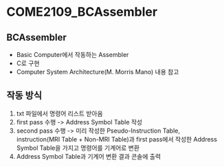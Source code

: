 # COME2109_BCAssembler

## BCAssembler
- Basic Computer에서 작동하는 Assembler
- C로 구현
- Computer System Architecture(M. Morris Mano) 내용 참고

## 작동 방식
1. txt 파일에서 명령어 리스트 받아옴
2. first pass 수행 -> Address Symbol Table 작성
3. second pass 수행 -> 미리 작성한 Pseudo-Instruction Table, instruction(MRI Table + Non-MRI Table)과 first pass에서 작성한 Address Symbol Table을 가지고 명령어를 기계어로 변환
4. Address Symbol Table과 기계어 변환 결과 콘솔에 출력
